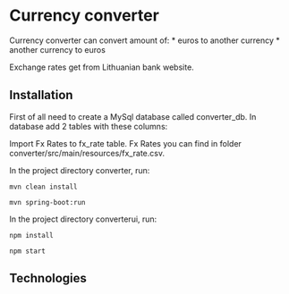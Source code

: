 # Currency converter

Currency converter can convert amount of:
	* euros to another currency
	* another currency to euros



Exchange rates get from Lithuanian bank website.
	
## Installation

First of all need to create a MySql database called converter_db.
In database add 2 tables with these columns:



Import Fx Rates to fx_rate table.
Fx Rates you can find in folder converter/src/main/resources/fx_rate.csv.

In the project directory converter, run:

```mvn
mvn clean install
```

```mvn
mvn spring-boot:run
```

In the project directory converterui, run:

```npm
npm install
```

```npm
npm start
```

## Technologies

